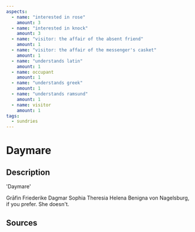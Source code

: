 ```yaml
---
aspects: 
  - name: "interested in rose"
    amount: 3
  - name: "interested in knock"
    amount: 3
  - name: "visitor: the affair of the absent friend"
    amount: 1
  - name: "visitor: the affair of the messenger's casket"
    amount: 1
  - name: "understands latin"
    amount: 1
  - name: occupant
    amount: 1
  - name: "understands greek"
    amount: 1
  - name: "understands ramsund"
    amount: 1
  - name: visitor
    amount: 1
tags:
  - sundries
---
```

# Daymare
## Description
'Daymare'

Grāfin Friederike Dagmar Sophia Theresia Helena Benigna von Nagelsburg, if you prefer. She doesn't. 
## Sources


